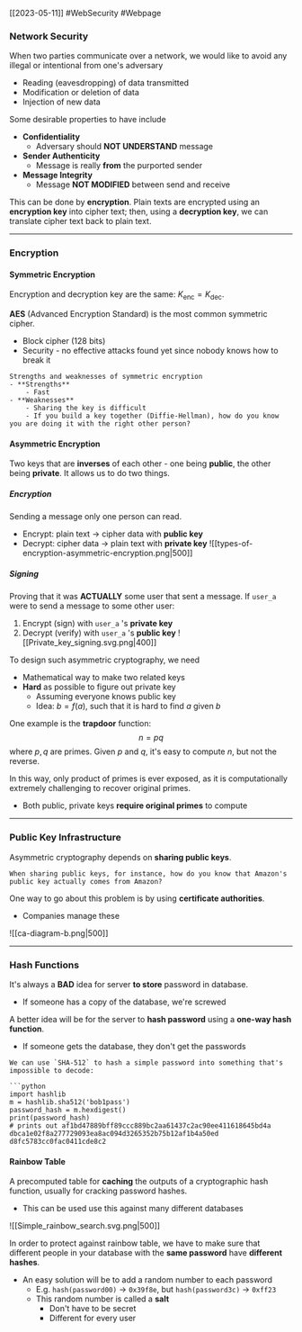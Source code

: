 [[2023-05-11]] #WebSecurity #Webpage 

### Network Security
When two parties communicate over a network, we would like to avoid any illegal or intentional from one's adversary
- Reading (eavesdropping) of data transmitted
- Modification or deletion of data
- Injection of new data

Some desirable properties to have include
- **Confidentiality**
	- Adversary should **NOT UNDERSTAND** message
- **Sender Authenticity**
	- Message is really **from** the purported sender
- **Message Integrity**
	- Message **NOT MODIFIED** between send and receive

This can be done by **encryption**. Plain texts are encrypted using an **encryption key** into cipher text; then, using a **decryption key**, we can translate cipher text back to plain text.

---

### Encryption
#### Symmetric Encryption
Encryption and decryption key are the same: $K_{\text{enc}}=K_{\text{dec}}$.

**AES** (Advanced Encryption Standard) is the most common symmetric cipher.
- Block cipher (128 bits)
- Security - no effective attacks found yet since nobody knows how to break it

```ad-summary
Strengths and weaknesses of symmetric encryption
- **Strengths**
	- Fast
- **Weaknesses**
	- Sharing the key is difficult
	- If you build a key together (Diffie-Hellman), how do you know you are doing it with the right other person?
```

#### Asymmetric Encryption
Two keys that are **inverses** of each other - one being **public**, the other being **private**. It allows us to do two things.

##### Encryption
Sending a message only one person can read.
- Encrypt: plain text $\to$ cipher data with **public key**
- Decrypt: cipher data $\to$ plain text with **private key**
![[types-of-encryption-asymmetric-encryption.png|500]]

##### Signing
Proving that it was **ACTUALLY** some user that sent a message. If `user_a` were to send a message to some other user:
1. Encrypt (sign) with `user_a` 's **private key**
2. Decrypt (verify) with `user_a` 's **public key**
![[Private_key_signing.svg.png|400]]

To design such asymmetric cryptography, we need
- Mathematical way to make two related keys
- **Hard** as possible to figure out private key
	- Assuming everyone knows public key
	- Idea: $b=f(a)$, such that it is hard to find $a$ given $b$

One example is the **trapdoor** function:
$$n=pq$$
where $p,q$ are primes. Given $p$ and $q$, it's easy to compute $n$, but not the reverse.

In this way, only product of primes is ever exposed, as it is computationally extremely challenging to recover original primes. 
- Both public, private keys **require original primes** to compute

---

### Public Key Infrastructure
Asymmetric cryptography depends on **sharing public keys**.

```ad-question
When sharing public keys, for instance, how do you know that Amazon's public key actually comes from Amazon?
```

One way to go about this problem is by using **certificate authorities**.
- Companies manage these

![[ca-diagram-b.png|500]]

---

### Hash Functions
It's always a **BAD** idea for server **to store** password in database.
- If someone has a copy of the database, we're screwed

A better idea will be for the server to **hash password** using a **one-way hash function**.
- If someone gets the database, they don't get the passwords

```ad-example
We can use `SHA-512` to hash a simple password into something that's impossible to decode:

```python
import hashlib  
m = hashlib.sha512('bob1pass') 
password_hash = m.hexdigest() 
print(password_hash)
# prints out af1bd47889bff89ccc889bc2aa61437c2ac90ee411618645bd4a dbca1e02f8a277729093ea8ac094d3265352b75b12af1b4a50ed d8fc5783cc0fac0411cde8c2
```

#### Rainbow Table
A precomputed table for **caching** the outputs of a cryptographic hash function, usually for cracking password hashes.
- This can be used use this against many different databases

![[Simple_rainbow_search.svg.png|500]]

In order to protect against rainbow table, we have to make sure that different people in your database with the **same password** have **different hashes**.
- An easy solution will be to add a random number to each password
	- E.g. `hash(password00)` $\to$ `0x39f8e`, but `hash(password3c)` $\to$ `0xff23`
	- This random number is called a **salt**
		- Don't have to be secret
		- Different for every user
